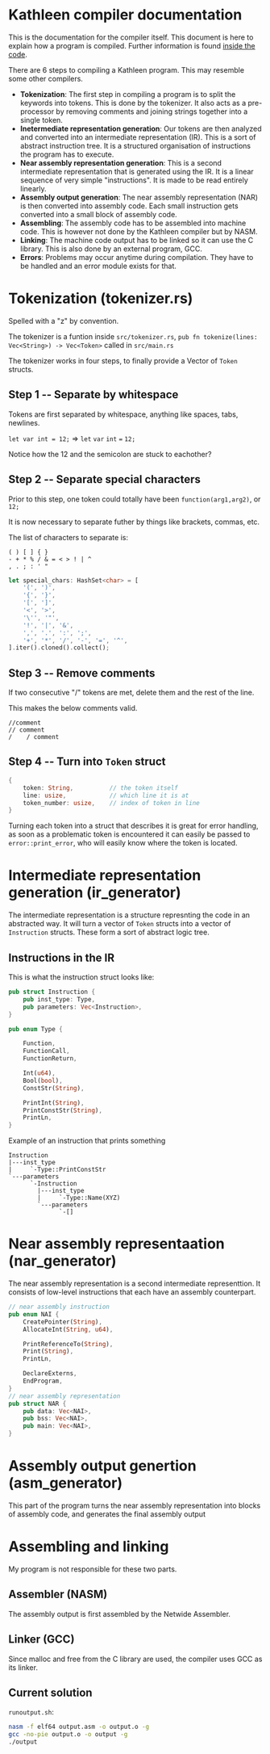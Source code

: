 # Kathleen compiler documentation

This is the documentation for the compiler itself. This document is here to explain how a program is compiled. Further information is found [inside the code](../src/main.rs).

There are 6 steps to compiling a Kathleen program. This may resemble some other compilers.
- **Tokenization**: The first step in compiling a program is to split the keywords into tokens. This is done by the tokenizer. It also acts as a pre-processor by removing comments and joining strings together into a single token.
- **Inetermediate representation generation**: Our tokens are then analyzed and converted into an intermediate representation (IR). This is a sort of abstract instruction tree. It is a structured organisation of instructions the program has to execute.
- **Near assembly representation generation**: This is a second intermediate representation that is generated using the IR. It is a linear sequence of very simple "instructions". It is made to be read entirely linearly.
- **Assembly output generation**: The near assembly representation (NAR) is then converted into assembly code. Each small instruction gets converted into a small block of assembly code.
- **Assembling**: The assembly code has to be assembled into machine code. This is however not done by the Kathleen compiler but by NASM.
- **Linking**: The machine code output has to be linked so it can use the C library. This is also done by an external program, GCC.
- **Errors**: Problems may occur anytime during compilation. They have to be handled and an error module exists for that.
 
# Tokenization (tokenizer.rs)

Spelled with a "z" by convention.

The tokenizer is a funtion inside `src/tokenizer.rs`, `pub fn tokenize(lines: Vec<String>) -> Vec<Token>` called in `src/main.rs`

The tokenizer works in four steps, to finally provide a Vector of `Token` structs.

## Step 1 -- Separate by whitespace

Tokens are first separated by whitespace, anything like spaces, tabs, newlines.

`let var int = 12;` => `let` `var` `int` `=` `12;`

Notice how the 12 and the semicolon are stuck to eachother?

## Step 2 -- Separate special characters

Prior to this step, one token could totally have been `function(arg1,arg2)`, or `12;`

It is now necessary to separate futher by things like brackets, commas, etc.

The list of characters to separate is:

```
( ) [ ] { }
- + * % / & = < > ! | ^
, . ; : ' "
```
```rust
let special_chars: HashSet<char> = [
    '(', ')',                       
    '{', '}',                       
    '[', ']',                       
    '<', '>',                       
    '\'', '"',                      
    '!', '|', '&',                  
    ',', '.', ':', ';',
    '+', '*', '/', '-', '=', '^',
].iter().cloned().collect();
```

## Step 3 -- Remove comments

If two consecutive "/" tokens are met, delete them and the rest of the line.

This makes the below comments valid.
```
//comment
// comment
/    / comment
```


## Step 4 -- Turn into `Token` struct

```rust
{
    token: String,          // the token itself
    line: usize,            // which line it is at
    token_number: usize,    // index of token in line
}
```

Turning each token into a struct that describes it is great for error handling, as soon as a problematic token is encountered it can easily be passed to `error::print_error`, who will easily know where the token is located.

# Intermediate representation generation (ir_generator)

The intermediate representation is a structure represnting the code in an abstracted way. It will turn a vector of `Token` structs into a vector of `Instruction` structs. These form a sort of abstract logic tree.

## Instructions in the IR

This is what the instruction struct looks like:

```rust
pub struct Instruction {
    pub inst_type: Type,
    pub parameters: Vec<Instruction>,
}

pub enum Type {

    Function,
    FunctionCall,       
    FunctionReturn,     

    Int(u64),
    Bool(bool),
    ConstStr(String),

    PrintInt(String),
    PrintConstStr(String),
    PrintLn,
}
```

Example of an instruction that prints something
```
Instruction
|---inst_type
|     `-Type::PrintConstStr
`---parameters
      `-Instruction
        |---inst_type
        |     `-Type::Name(XYZ)
        `---parameters
              `-[]
```

# Near assembly representaation (nar_generator)

The near assembly representation is a second intermediate representtion. It consists of low-level instructions that each have an assembly counterpart.

```rust
// near assembly instruction
pub enum NAI {
    CreatePointer(String),
    AllocateInt(String, u64),

    PrintReferenceTo(String),
    Print(String),
    PrintLn,

    DeclareExterns,
    EndProgram,
}
// near assembly representation
pub struct NAR {
    pub data: Vec<NAI>,
    pub bss: Vec<NAI>,
    pub main: Vec<NAI>,
}
```

# Assembly output genertion (asm_generator)

This part of the program turns the near assembly representation into blocks of assembly code, and generates the final assembly output

# Assembling and linking

My program is not responsible for these two parts.

## Assembler (NASM)

The assembly output is first assembled by the Netwide Assembler.

## Linker (GCC)

Since malloc and free from the C library are used, the compiler uses GCC as its linker.

## Current solution

`runoutput.sh`:
```sh
nasm -f elf64 output.asm -o output.o -g
gcc -no-pie output.o -o output -g
./output
```